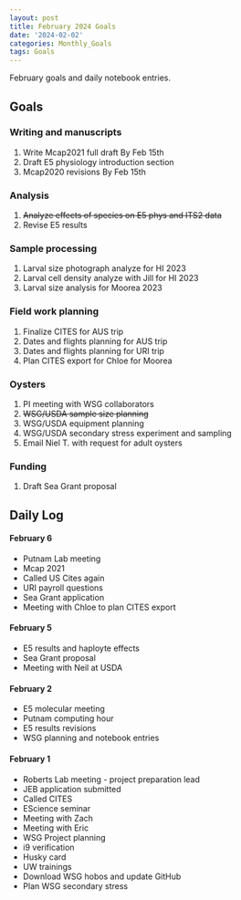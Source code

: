 ```yaml
---
layout: post
title: February 2024 Goals
date: '2024-02-02'
categories: Monthly_Goals
tags: Goals
---
```

February goals and daily notebook entries. 

## Goals  

### Writing and manuscripts 
              
1. Write Mcap2021 full draft By Feb 15th
2. Draft E5 physiology introduction section 
3. Mcap2020 revisions By Feb 15th

### Analysis

1. ~~Analyze effects of species on E5 phys and ITS2 data~~
2. Revise E5 results 

### Sample processing

1. Larval size photograph analyze for HI 2023 
2. Larval cell density analyze with Jill for HI 2023
3. Larval size analysis for Moorea 2023

### Field work planning

1. Finalize CITES for AUS trip  
2. Dates and flights planning for AUS trip
3. Dates and flights planning for URI trip 
4. Plan CITES export for Chloe for Moorea 

### Oysters 

1. PI meeting with WSG collaborators
2. ~~WSG/USDA sample size planning~~
3. WSG/USDA equipment planning 
4. WSG/USDA secondary stress experiment and sampling
5. Email Niel T. with request for adult oysters

### Funding 

1. Draft Sea Grant proposal

## **Daily Log**   

#### February 6 

- Putnam Lab meeting
- Mcap 2021
- Called US Cites again
- URI payroll questions
- Sea Grant application 
- Meeting with Chloe to plan CITES export 

#### February 5 

- E5 results and haployte effects 
- Sea Grant proposal 
- Meeting with Neil at USDA 

#### February 2 

- E5 molecular meeting 
- Putnam computing hour 
- E5 results revisions 
- WSG planning and notebook entries 

#### February 1 

- Roberts Lab meeting - project preparation lead 
- JEB application submitted 
- Called CITES 
- EScience seminar 
- Meeting with Zach
- Meeting with Eric
- WSG Project planning 
- i9 verification
- Husky card 
- UW trainings 
- Download WSG hobos and update GitHub
- Plan WSG secondary stress  